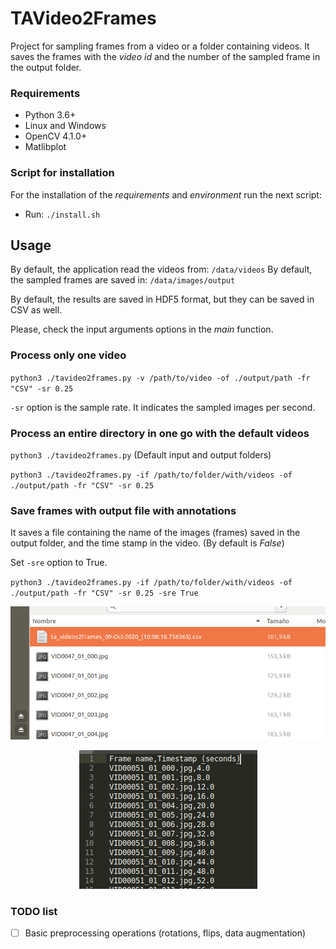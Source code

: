 # TAVideo2Frames

Project for sampling frames from a video or a folder containing videos.
It saves the frames with the _video id_ and the number of the sampled frame in the output folder.

### Requirements

* Python 3.6+
* Linux and Windows
* OpenCV 4.1.0+
* Matlibplot

### Script for installation
For the installation of the _requirements_ and _environment_ run the next script:
* Run: `./install.sh`


## Usage
By default, the application read the videos from: `/data/videos`
By default, the sampled frames are saved in: `/data/images/output`

By default, the results are saved in HDF5 format, but they can be saved in CSV as well.

Please, check the input arguments options in the _main_ function.

### Process only one video
`python3 ./tavideo2frames.py -v /path/to/video -of ./output/path -fr "CSV" -sr 0.25`

`-sr` option is the sample rate. It indicates the sampled images per second. 


### Process an entire directory in one go with the default videos
`python3 ./tavideo2frames.py` (Default input and output folders) 

`python3 ./tavideo2frames.py -if /path/to/folder/with/videos -of ./output/path -fr "CSV" -sr 0.25 `

### Save frames with output file with annotations
It saves a file containing the name of the images (frames) saved in the output folder,
and the time stamp in the video.
(By default is _False_)

Set `-sre` option to True.

`python3 ./tavideo2frames.py -if /path/to/folder/with/videos -of ./output/path -fr "CSV" -sr 0.25 -sre True
`
<p align="center"><img src="docs/images/screenshot_1.png" /></p>

<p align="center"><img src="docs/images/screenshot_2.png" /></p>



### TODO list
 - [ ] Basic preprocessing operations (rotations, flips, data augmentation)


